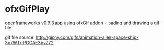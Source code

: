 # ofxGifPlay
openframeworks v0.9.3 app using ofxGif addon - loading and drawing a gif file

gif file source:
http://giphy.com/gifs/animation-alien-space-ship-3o7WTrrPGCAE3bvZ72
